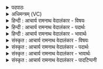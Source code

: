 <details><summary>पदपाठः</summary>

यत्। अ꣡द्भिः꣢। प꣣रिषिच्य꣡से꣢। प꣣रि। सिच्य꣡से꣢। म꣣र्मृज्य꣡मा꣢नः। आ꣣यु꣡भिः꣢। द्रो꣡णे꣢꣯। स꣣ध꣡स्थ꣢म्। स꣣ध꣢। स्थ꣣म्। अश्नुषे। ७८५।
</details>

<details><summary>अधिमन्त्रम् (VC)</summary>

- पवमानः सोमः
- भृगुर्वारुणिर्जमदग्निर्भार्गवो वा
- गायत्री
- षड्जः
</details>

<details><summary>हिन्दी : आचार्य रामनाथ वेदालंकार - विषयः</summary>

अगले मन्त्र में पुनः जगदीश्वर और राजा का वर्णन है।
</details>

<details><summary>हिन्दी : आचार्य रामनाथ वेदालंकार - पदार्थः</summary>

पदार्थान्वयभाषाः -  प्रथम—जगदीश्वर के पक्ष में। हे राजन् ! (यत्) जब (आयुभिः) उपासक मनुष्यों से (मर्मृज्यमानः) बार-बार अत्यधिक सात्त्विक भावों से अलङ्कृत किये जाते हुए आप (अद्भिः) भक्तिरसों से (परिषिच्यसे) सींचे जाते हो, तब (द्रोणे) हृदयरूप द्रोणकलश में (सधस्थम्) स्थान (अश्नुषे) पा लेते हो ॥ द्वितीय—राजा के पक्ष में। हे राजन् ! (यत्) जब (आयुभिः) राष्ट्रवासी प्रजाजनों द्वारा (मर्मृज्यमानः) मालाओं आदि से अलङ्कृत किये जाते हुए आप (अद्भिः) अभिषेकजलों से (परिषिच्यसे) सींचे जाते हो, तब (द्रोणे) लकड़ी के बने सिंहासन पर (सधस्थम्) स्थान (अश्नुषे) पा लेते हो ॥२॥ इस मन्त्र में श्लेषालङ्कार है। सोम ओषधि के पक्ष में भी अर्थयोजना करनी चाहिए ॥२॥
</details>

<details><summary>हिन्दी : आचार्य रामनाथ वेदालंकार - भावार्थः</summary>

भावार्थभाषाः -  जैसे याज्ञिकों द्वारा सोम ओषधि का रस जलों के साथ द्रोणकलश में सींचा जाता है और जैसे प्रजाजनों द्वारा कोई सुयोग्य मनुष्य राजा के पद पर अभिषिक्त किया जाता है,वैसे ही स्तोताओं को चाहिए कि परमेश्वर को भक्तिरसों द्वारा हृदय में अभिषिक्त करें ॥२॥
</details>

<details><summary>संस्कृत : आचार्य रामनाथ वेदालंकार - विषयः</summary>

अथ पुनरपि जगदीश्वरो नरेश्वरश्च वर्ण्यते।
</details>

<details><summary>संस्कृत : आचार्य रामनाथ वेदालंकार - पदार्थः</summary>

पदार्थान्वयभाषाः -  प्रथमः—जगदीश्वरपक्षे। हे जगदीश्वर ! (यत्) यदा (आयुभिः) उपासकैः मनुष्यैः। [आयुरिति मनुष्यनाम। निघं० २।३।] (मर्मृज्यमानः) भूयोभूयोऽतिशयेन सात्त्विकैर्भावैरलङ्क्रियमाणः त्वम् (अद्भिः) भक्तिरसैः (परिषिच्यसे) आर्द्रीक्रियसे, तदा (द्रोणे) हृदयरूपे द्रोणकलशे (सधस्थम्) स्थानम् (अश्नुषे) प्राप्नोषि। [अशूङ् व्याप्तौ संघाते च, स्वादिः] ॥ द्वितीयः—नरेश्वरपक्षे। हे नरेश्वर ! (यत्) यदा (आयुभिः) राष्ट्रवासिभिः प्रजाजनैः (मर्मृज्यमानः) माल्यादिभिरलङ्क्रियमाणः त्वम् (अद्भिः) अभिषेकजलैः (परिषिच्यसे) आर्द्रीकियसे, तदा (द्रोणे) द्रुममये सिंहासने (सधस्थम्) स्थानम् (अश्नुषे) प्राप्नोषि ॥२॥ अत्र श्लेषालङ्कारः। सोमौषधिपक्षेऽप्यर्थो योजनीयः ॥२॥
</details>

<details><summary>संस्कृत : आचार्य रामनाथ वेदालंकार - भावार्थः</summary>

भावार्थभाषाः -  यथा याज्ञिकैः सोमौषधिरसोऽद्भिः सह द्रोणकलशे परिषिच्यते,यथा वा प्रजाजनैः कश्चित् सुयोग्यो जनो राजपदेऽभिषिच्यते तथैव स्तोतृभिः परमेश्वरो भक्तिरसैर्हृदयेऽभिषेचनीयः ॥२॥
</details>

<details><summary>संस्कृत : आचार्य रामनाथ वेदालंकार - पादटिप्पनी</summary>

टिप्पणी:   १.ऋ० ९।६५।६ ‘मृ॒ज्यमा॑नो॒ गभ॑स्त्योः। द्रुणा॑’ इति पाठः।
</details>